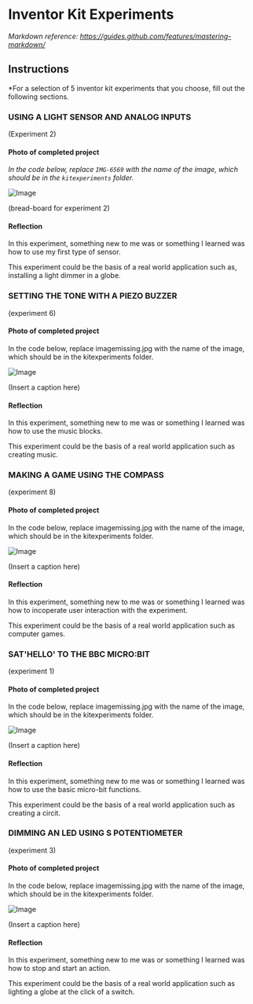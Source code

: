 # Inventor Kit Experiments

*Markdown reference: https://guides.github.com/features/mastering-markdown/*

## Instructions ##

*For a selection of 5 inventor kit experiments that you choose, fill out the following sections.

### USING A LIGHT SENSOR AND ANALOG INPUTS ###

(Experiment 2)

#### Photo of completed project ####
*In the code below, replace `IMG-6569` with the name of the image, which should be in the `kitexperiments` folder.*

![Image](experiment1.jpg)

(bread-board for experiment 2)

#### Reflection ####

In this experiment, something new to me was or something I learned was how to use my first type of sensor.

This experiment could be the basis of a real world application such as, installing a light dimmer in a globe.

### SETTING THE TONE WITH A PIEZO BUZZER ###

(experiment 6)

#### Photo of completed project ####
In the code below, replace imagemissing.jpg with the name of the image, which should be in the kitexperiments folder.

![Image](experiment6.jpg)

(Insert a caption here)

#### Reflection ####

In this experiment, something new to me was or something I learned was how to use the music blocks.

This experiment could be the basis of a real world application such as creating music.

### MAKING A GAME USING THE COMPASS ###

(experiment 8)

#### Photo of completed project ####
In the code below, replace imagemissing.jpg with the name of the image, which should be in the kitexperiments folder.

![Image](missingimage.png)

(Insert a caption here)

#### Reflection ####

In this experiment, something new to me was or something I learned was how to incoperate user interaction with the experiment.

This experiment could be the basis of a real world application such as computer games.

### SAT'HELLO' TO THE BBC MICRO:BIT ###

(experiment 1)

#### Photo of completed project ####
In the code below, replace imagemissing.jpg with the name of the image, which should be in the kitexperiments folder.

![Image](missingimage.png)

(Insert a caption here)

#### Reflection ####

In this experiment, something new to me was or something I learned was how to use the basic micro-bit functions.

This experiment could be the basis of a real world application such as creating a circit.

### DIMMING AN LED USING S POTENTIOMETER ###

(experiment 3)

#### Photo of completed project ####
In the code below, replace imagemissing.jpg with the name of the image, which should be in the kitexperiments folder.

![Image](missingimage.png)

(Insert a caption here)

#### Reflection ####

In this experiment, something new to me was or something I learned was how to stop and start an action.

This experiment could be the basis of a real world application such as lighting a globe at the click of a switch.

